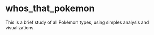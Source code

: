# whos_that_pokemon
This is a brief study of all Pokémon types, using simples analysis and visualizations.
